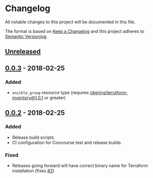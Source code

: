 # Changelog
All notable changes to this project will be documented in this file.

The format is based on [Keep a Changelog](http://keepachangelog.com/en/1.0.0/)
and this project adheres to [Semantic Versioning](http://semver.org/spec/v2.0.0.html).

## [Unreleased]

## [0.0.3] - 2018-02-25
### Added
- `ansible_group` resource type (requires [nbering/terraform-inventory@1.0.1](https://github.com/nbering/terraform-inventory/releases/tag/v1.0.1) or greater)
## [0.0.2] - 2018-02-25
### Added
- Release build scripts
- CI configuration for Concourse test and release builds

### Fixed
- Releases going forward will have correct binary name for Terraform installation (fixes [#2](https://github.com/nbering/terraform-provider-ansible/issues/2))

[Unreleased]: https://github.com/nbering/terraform-provider-ansible/compare/v0.0.3...HEAD
[0.0.3]: https://github.com/nbering/terraform-provider-ansible/compare/v0.0.2...v0.0.3
[0.0.2]: https://github.com/nbering/terraform-provider-ansible/compare/v0.0.1...v0.0.2
